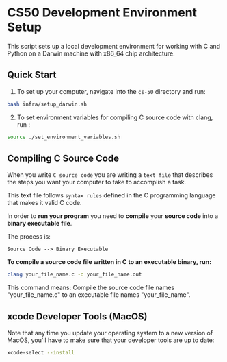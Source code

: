 # CS50 Development Environment Setup

This script sets up a local development environment for working with C and Python on a Darwin machine with x86_64 chip architecture.

## Quick Start

1. To set up your computer, navigate into the `cs-50` directory and run:

```bash
bash infra/setup_darwin.sh
```

2. To set environment variables for compiling C source code with clang, run :

```bash
source ./set_environment_variables.sh
```

## Compiling C Source Code

When you write `C source code` you are writing a `text file` that describes the steps you want your computer to take to accomplish a task.

This text file follows `syntax rules` defined in the C programming language that makes it valid C code.

In order to **run your program** you need to **compile** your **source code** into a **binary executable file**.

The process is:

```
Source Code --> Binary Executable
```

**To compile a source code file written in C to an executable binary, run:**

```bash
clang your_file_name.c -o your_file_name.out
```

This command means: Compile the source code file names "your_file_name.c" to an executable file names "your_file_name".

## xcode Developer Tools (MacOS)

Note that any time you update your operating system to a new version of MacOS, you'll have to make sure that your developer tools are up to date:

```bash
xcode-select --install
```
